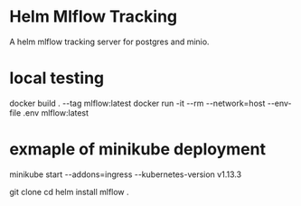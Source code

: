 # Helm Mlflow Tracking
A helm mlflow tracking server for postgres and minio. 

# local testing
docker build . --tag mlflow:latest
docker run -it --rm  --network=host --env-file .env mlflow:latest


# exmaple of minikube deployment
minikube start --addons=ingress --kubernetes-version v1.13.3

git clone <this repo>
cd <this repo>
helm install mlflow .
